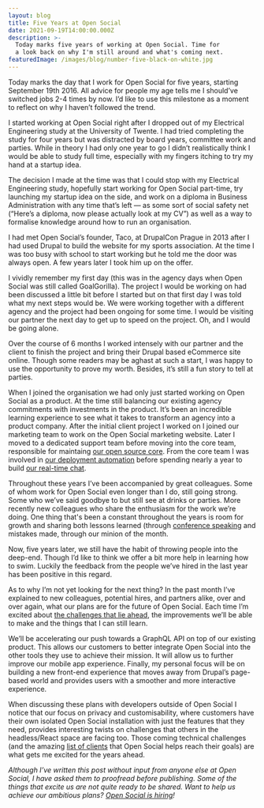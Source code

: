 ```yaml
---
layout: blog
title: Five Years at Open Social
date: 2021-09-19T14:00:00.000Z
description: >-
  Today marks five years of working at Open Social. Time for
  a look back on why I'm still around and what's coming next.
featuredImage: /images/blog/number-five-black-on-white.jpg
---
```


Today marks the day that I work for Open Social for five years, starting September 19th 2016. All advice for people my age tells me I should’ve switched jobs 2-4 times by now. I’d like to use this milestone as a moment to reflect on why I haven’t followed the trend.

I started working at Open Social right after I dropped out of my Electrical Engineering study at the University of Twente. I had tried completing the study for four years but was distracted by board years, committee work and parties. While in theory I had only one year to go I didn’t realistically think I would be able to study full time, especially with my fingers itching to try my hand at a startup idea.

The decision I made at the time was that I could stop with my Electrical Engineering study, hopefully start working for Open Social part-time, try launching my startup idea on the side, and work on a diploma in Business Administration with any time that’s left — as some sort of social safety net (“Here’s a diploma, now please actually look at my CV”) as well as a way to formalise knowledge around how to run an organisation.

I had met Open Social’s founder, Taco, at DrupalCon Prague in 2013 after I had used Drupal to build the website for my sports association. At the time I was too busy with school to start working but he told me the door was always open. A few years later I took him up on the offer.

I vividly remember my first day (this was in the agency days when Open Social was still called GoalGorilla). The project I would be working on had been discussed a little bit before I started but on that first day I was told what my next steps would be. We were working together with a different agency and the project had been ongoing for some time. I would be visiting our partner the next day to get up to speed on the project. Oh, and I would be going alone.

Over the course of 6 months I worked intensely with our partner and the client to finish the project and bring their Drupal based eCommerce site online. Though some readers may be aghast at such a start, I was happy to use the opportunity to prove my worth. Besides, it’s still a fun story to tell at parties.

When I joined the organisation we had only just started working on Open Social as a product. At the time still balancing our existing agency commitments with investments in the product. It’s been an incredible learning experience to see what it takes to transform an agency into a product company. After the initial client project I worked on I joined our marketing team to work on the Open Social marketing website. Later I moved to a dedicated support team before moving into the core team, responsible for maintaing [our open source core](https://www.drupal.org/project/social). From the core team I was involved in [our deployment automation](https://platform.sh/blog/2020/open-social-a-saas-solution-to-deliver-customizable-communities-at-scale/) before spending nearly a year to build [our real-time chat](https://platform.sh/blog/2021/how-to-build-a-real-time-saas-business-with-an-open-source-drupal-core/).

Throughout these years I’ve been accompanied by great colleagues. Some of whom work for Open Social even longer than I do, still going strong. Some who we’ve said goodbye to but still see at drinks or parties. More recently new colleagues who share the enthusiasm for the work we’re doing. One thing that's been a constant throughout the years is room for growth and sharing both lessons learned (through [conference speaking](/talks) and mistakes made, through our minion of the month.

Now, five years later, we still have the habit of throwing people into the deep-end. Though I’d like to think we offer a bit more help in learning how to swim. Luckily the feedback from the people we’ve hired in the last year has been positive in this regard.

As to why I’m not yet looking for the next thing? In the past month I’ve explained to new colleagues, potential hires, and partners alike, over and over again, what our plans are for the future of Open Social. Each time I’m excited about [the challenges that lie ahead](/talks/2020-07-23-on-our-way-to-headless-a-transition-in-progress), the improvements we’ll be able to make and the things that I can still learn.

We’ll be accelerating our push towards a GraphQL API on top of our existing product. This allows our customers to better integrate Open Social into the other tools they use to achieve their mission. It will allow us to further improve our mobile app experience. Finally, my personal focus will be on building a new front-end experience that moves away from Drupal’s page-based world and provides users with a smoother and more interactive experience.

When discussing these plans with developers outside of Open Social I notice that our focus on privacy and customisability, where customers have their own isolated Open Social installation with just the features that they need, provides interesting twists on challenges that others in the headless/React space are facing too. Those coming technical challenges (and the amazing [list of clients](https://www.getopensocial.com/stories/) that Open Social helps reach their goals) are what gets me excited for the years ahead.

_Although I’ve written this post without input from anyone else at Open Social, I have asked them to proofread before publishing. Some of the things that excite us are not quite ready to be shared. Want to help us achieve our ambitious plans? [Open Social is hiring](https://careers.getopensocial.com/)!_


